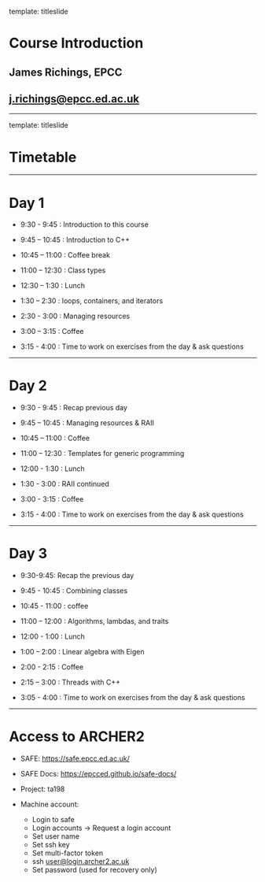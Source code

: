 template: titleslide

# Course Introduction
## James Richings, EPCC
## j.richings@epcc.ed.ac.uk

---
template: titleslide
# Timetable

---
# Day 1

- 9:30 - 9:45 : Introduction to this course

- 9:45 – 10:45 : Introduction to C++

- 10:45 – 11:00 : Coffee break

- 11:00 – 12:30 : Class types

- 12:30 – 1:30 : Lunch

- 1:30 – 2:30 : loops, containers, and iterators

- 2:30 - 3:00 : Managing resources

- 3:00 – 3:15  : Coffee

- 3:15 - 4:00 : Time to work on exercises from the day & ask questions

---
# Day 2

- 9:30 - 9:45 : Recap previous day

- 9:45 – 10:45 : Managing resources & RAII

- 10:45 – 11:00 : Coffee

- 11:00 – 12:30 : Templates for generic programming

- 12:00 - 1:30 : Lunch

- 1:30 - 3:00 : RAII continued

- 3:00 - 3:15 : Coffee

- 3:15 - 4:00 : Time to work on exercises from the day & ask questions

---
# Day 3

- 9:30-9:45: Recap the previous day

- 9:45 - 10:45 : Combining classes

- 10:45 - 11:00 : coffee

- 11:00 – 12:00 : Algorithms, lambdas, and traits

- 12:00 - 1:00 : Lunch

- 1:00 – 2:00 : Linear algebra with Eigen

- 2:00 - 2:15 : Coffee

- 2:15 – 3:00 : Threads with C++

- 3:05 - 4:00 : Time to work on exercises from the day & ask questions


---
# Access to ARCHER2

- SAFE: https://safe.epcc.ed.ac.uk/

- SAFE Docs: https://epcced.github.io/safe-docs/

- Project: ta198

- Machine account:
  - Login to safe
  - Login accounts -> Request a login account
  - Set user name
  - Set ssh key
  - Set multi-factor token
  - ssh user@login.archer2.ac.uk
  - Set password (used for recovery only)

